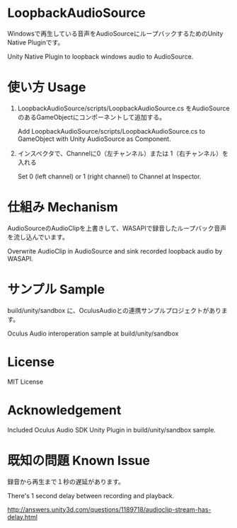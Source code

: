 # LoopbackAudioSource
Windowsで再生している音声をAudioSourceにループバックするためのUnity Native Pluginです。

Unity Native Plugin to loopback windows audio to AudioSource.

# 使い方 Usage
1. LoopbackAudioSource/scripts/LoopbackAudioSource.cs をAudioSourceのあるGameObjectにコンポーネントして追加する。

    Add LoopbackAudioSource/scripts/LoopbackAudioSource.cs to GameObject with Unity AudioSource as Component.

2. インスペクタで、Channelに0（左チャンネル）または 1（右チャンネル）を入れる

    Set 0 (left channel) or 1 (right channel) to Channel at Inspector.

# 仕組み Mechanism
AudioSourceのAudioClipを上書きして、WASAPIで録音したループバック音声を流し込んでいます。

Overwrite AudioClip in AudioSource and sink recorded loopback audio by WASAPI.

# サンプル Sample
build/unity/sandbox に、OculusAudioとの連携サンプルプロジェクトがあります。

Oculus Audio interoperation sample at build/unity/sandbox

# License
MIT License

# Acknowledgement
Included Oculus Audio SDK Unity Plugin in build/unity/sandbox sample.

# 既知の問題 Known Issue
録音から再生まで１秒の遅延があります。 

There's 1 second delay between recording and playback.

http://answers.unity3d.com/questions/1189718/audioclip-stream-has-delay.html
